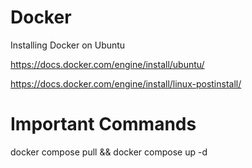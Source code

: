 # Docker

Installing Docker on Ubuntu

https://docs.docker.com/engine/install/ubuntu/

https://docs.docker.com/engine/install/linux-postinstall/

# Important Commands

docker compose pull && docker compose up -d
